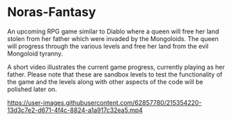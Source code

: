# Noras-Fantasy

An upcoming RPG game similar to Diablo where a queen will free her land stolen from her father which were invaded by the Mongoloids. The queen will progress through the various levels and free her land from the evil Mongoloid tyranny. 

A short video illustrates the current game progress, currently playing as her father. Please note that these are sandbox levels to test the functionality of the game and the levels along with other aspects of the code will be polished later on. 





https://user-images.githubusercontent.com/62857780/215354220-13d3c7e2-d671-4f4c-8824-a1a917c32ea5.mp4

